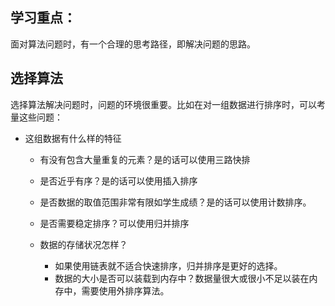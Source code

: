 ## 学习重点：
面对算法问题时，有一个合理的思考路径，即解决问题的思路。

## 选择算法
选择算法解决问题时，问题的环境很重要。比如在对一组数据进行排序时，可以考量这些问题：
* 这组数据有什么样的特征
    * 有没有包含大量重复的元素？是的话可以使用三路快排

    * 是否近乎有序？是的话可以使用插入排序
    * 是否数据的取值范围非常有限如学生成绩？是的话可以使用计数排序。
    * 是否需要稳定排序？可以使用归并排序
    * 数据的存储状况怎样？
        * 如果使用链表就不适合快速排序，归并排序是更好的选择。
        * 数据的大小是否可以装载到内存中？数据量很大或很小不足以装在内存中，需要使用外排序算法。
        